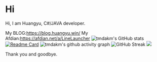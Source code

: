 # Hi
Hi, I am Huangyu, C#/JAVA developer.

My BLOG:<https://blog.huangyu.win/>
My Afdian:<https://afdian.net/a/LineLauncher>
![tmdakm's GitHub stats](https://github-readme-stats.vercel.app/api?username=tmdakm) [![Readme Card](https://github-readme-stats.vercel.app/api/pin/?username=LinearTeam&repo=LineLauncherCs)](https://github.com/LinearTeam/LineLauncherCs)
![tmdakm's github activity graph](https://github-readme-activity-graph.vercel.app/graph?username=tmdakm)
![GitHub Streak](https://streak-stats.demolab.com/?user=tmdakm) ![](https://stats.justsong.cn/api/github?username=LinearTeam&cn=true)

Thank you and goodbye.
